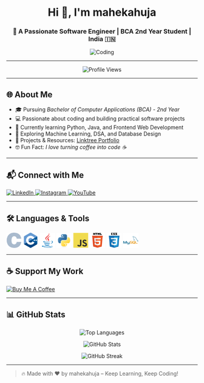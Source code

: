 <!-- 🎨 Custom Banner -->


<!-- ✨ Greetings -->
<h1 align="center">Hi 👋, I'm mahekahuja </h1>
<h3 align="center">🚀 A Passionate Software Engineer | BCA 2nd Year Student | India 🇮🇳</h3>

<p align="center">
  <img src="https://user-images.githubusercontent.com/55389276/140866485-8fb1c876-9a8f-4d6a-98dc-08c4981eaf70.gif" alt="Coding" width="400"/>
</p>

---

<p align="center">
  <img src="https://komarev.com/ghpvc/?username=Shraddha&label=Profile%20Views&color=0e75b6&style=flat" alt="Profile Views"/>
</p>

---

## 🌐 About Me

- 🎓 Pursuing *Bachelor of Computer Applications (BCA) - 2nd Year*
- 💻 Passionate about coding and building practical software projects
- 🔭 Currently learning Python, Java, and Frontend Web Development
- 🌱 Exploring Machine Learning, DSA, and Database Design
- 📂 Projects & Resources: [Linktree Portfolio](https://linktr.ee/simplified_learner)
- 🤓 Fun Fact: *I love turning coffee into code ☕*

---

## 📬 Connect with Me

<p align="left">
  <a href="https://www.linkedin.com/in/YOUR-LINKEDIN-USERNAME" target="_blank">
    <img src="https://img.shields.io/badge/-LinkedIn-blue?style=for-the-badge&logo=linkedin" alt="LinkedIn"/>
  </a>
  <a href="https://instagram.com/simplified_learner" target="_blank">
    <img src="https://img.shields.io/badge/-Instagram-E4405F?style=for-the-badge&logo=instagram&logoColor=white" alt="Instagram"/>
  </a>
  <a href="https://www.youtube.com/@YOURCHANNEL" target="_blank">
    <img src="https://img.shields.io/badge/-YouTube-red?style=for-the-badge&logo=youtube&logoColor=white" alt="YouTube"/>
  </a>
</p>

---

## 🛠️ Languages & Tools

<p align="left">
  <img src="https://raw.githubusercontent.com/devicons/devicon/master/icons/c/c-original.svg" alt="C" width="40" height="40"/>
  <img src="https://raw.githubusercontent.com/devicons/devicon/master/icons/cplusplus/cplusplus-original.svg" alt="C++" width="40" height="40"/>
  <img src="https://raw.githubusercontent.com/devicons/devicon/master/icons/java/java-original.svg" alt="Java" width="40" height="40"/>
  <img src="https://raw.githubusercontent.com/devicons/devicon/master/icons/python/python-original.svg" alt="Python" width="40" height="40"/>
  <img src="https://raw.githubusercontent.com/devicons/devicon/master/icons/javascript/javascript-original.svg" alt="JavaScript" width="40" height="40"/>
  <img src="https://raw.githubusercontent.com/devicons/devicon/master/icons/html5/html5-original-wordmark.svg" alt="HTML5" width="40" height="40"/>
  <img src="https://raw.githubusercontent.com/devicons/devicon/master/icons/css3/css3-original-wordmark.svg" alt="CSS3" width="40" height="40"/>
  <img src="https://raw.githubusercontent.com/devicons/devicon/master/icons/mysql/mysql-original-wordmark.svg" alt="MySQL" width="40" height="40"/>
</p>

---

## ☕ Support My Work

<p align="left">
  <a href="https://www.buymeacoffee.com/simplified" target="_blank">
    <img src="https://cdn.buymeacoffee.com/buttons/v2/default-yellow.png" height="50" width="210" alt="Buy Me A Coffee"/>
  </a>
</p>

---

## 📊 GitHub Stats

<p align="center">
  <img src="https://github-readme-stats.vercel.app/api/top-langs?username=name&show_icons=true&locale=en&layout=compact&theme=tokyonight" alt="Top Languages"/>
</p>

<p align="center">
  <img src="https://github-readme-stats.vercel.app/api?username=name&show_icons=true&locale=en&theme=tokyonight" alt="GitHub Stats"/>
</p>

<p align="center">
  <img src="https://github-readme-streak-stats.herokuapp.com/?user=name&theme=tokyonight" alt="GitHub Streak"/>
</p>

---

> 🔥 Made with ❤️ by mahekahuja – Keep Learning, Keep Coding!
